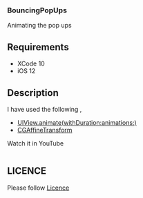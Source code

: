 ### BouncingPopUps

Animating the pop ups 

## Requirements

 - XCode 10 
 - iOS 12

## Description


 I have used the following ,

 - [UIView.animate(withDuration:animations:)](https://developer.apple.com/documentation/uikit/uiview/1622418-animate)
 - [CGAffineTransform](https://www.google.co.in/search?q=CGAffineTransform&oq=CGAffineTransform&aqs=chrome..69i57j69i61l2j0l3.149j0j1&sourceid=chrome&ie=UTF-8)

  
  Watch it in YouTube 

  [![]()](https://youtu.be/LSOmlg72ZUg)


## LICENCE

  Please follow [Licence](https://github.com/AnanthaKrish/SwiftAnimations/blob/master/LICENSE)